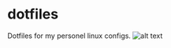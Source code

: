 # dotfiles
Dotfiles for my personel linux configs.
![alt text](https://github.com/Shaw-law//blob/[branch]/image.jpg?raw=true)

